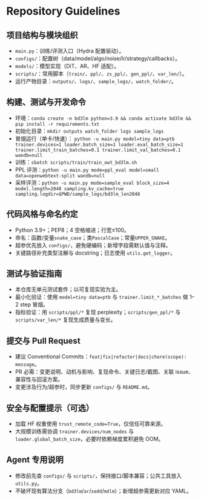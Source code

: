 # Repository Guidelines

## 项目结构与模块组织
- `main.py`：训练/评测入口（Hydra 配置驱动）。
- `configs/`：配置树（data/model/algo/noise/lr/strategy/callbacks）。
- `models/`：模型实现（DiT、AR、HF 适配）。
- `scripts/`：常用脚本（`train/`、`ppl/`、`zs_ppl/`、`gen_ppl/`、`var_len/`）。
- 运行产物目录：`outputs/`、`logs/`、`sample_logs/`、`watch_folder/`。

## 构建、测试与开发命令
- 环境：`conda create -n bd3lm python=3.9 && conda activate bd3lm && pip install -r requirements.txt`
- 初始化目录：`mkdir outputs watch_folder logs sample_logs`
- 冒烟运行（单卡/快速）：
  `python -u main.py model=tiny data=ptb trainer.devices=1 loader.batch_size=1 loader.eval_batch_size=1 trainer.limit_train_batches=0.1 trainer.limit_val_batches=0.1 wandb=null`
- 训练：`sbatch scripts/train/train_owt_bd3lm.sh`
- PPL 评测：`python -u main.py mode=ppl_eval model=small data=openwebtext-split wandb=null`
- 采样评测：`python -u main.py mode=sample_eval block_size=4 model.length=2048 sampling.kv_cache=true sampling.logdir=$PWD/sample_logs/bd3lm_len2048`

## 代码风格与命名约定
- Python 3.9+；PEP8；4 空格缩进；行宽≤100。
- 命名：函数/变量`snake_case`；类`PascalCase`；常量`UPPER_SNAKE`。
- 超参优先放入 `configs/`，避免硬编码；新增字段需默认值与注释。
- 关键路径补充类型注解与 docstring；日志使用 `utils.get_logger`。

## 测试与验证指南
- 本仓库无单元测试套件；以可复现实验为主。
- 最小化验证：使用 `model=tiny data=ptb` 与 `trainer.limit_*_batches` 做 1–2 step 冒烟。
- 指标验证：用 `scripts/ppl/*` 复现 perplexity；`scripts/gen_ppl/*` 与 `scripts/var_len/*` 复现生成质量与变长。

## 提交与 Pull Request
- 建议 Conventional Commits：`feat|fix|refactor|docs|chore(scope): message`。
- PR 必需：变更说明、动机与影响、复现命令、关键日志/截图、关联 issue、兼容性与回滚方案。
- 变更涉及行为/超参时，同步更新 `configs/` 与 `README.md`。

## 安全与配置提示（可选）
- 加载 HF 权重使用 `trust_remote_code=True`，仅信任可靠来源。
- 大规模训练需协调 `trainer.devices/num_nodes` 与 `loader.global_batch_size`，必要时依赖梯度累积避免 OOM。

## Agent 专用说明
- 修改前先查 `configs/` 与 `scripts/`，保持接口/脚本兼容；公共工具放入 `utils.py`。
- 不破坏现有算法分支（`bd3lm`/`ar`/`sedd`/`mdlm`）；新增超参需更新对应 YAML。

